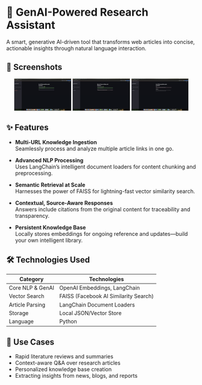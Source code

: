 # 🧠 GenAI-Powered Research Assistant  
A smart, generative AI-driven tool that transforms web articles into concise, actionable insights through natural language interaction.

## 📸 Screenshots

<div align="center">
  <img src="1.png" alt="Screenshot 1" width="30%" />
  <img src="2.png" alt="Screenshot 2" width="30%" />
  <img src="3.png" alt="Screenshot 3" width="30%" />
</div>



## ✨ Features

- **Multi-URL Knowledge Ingestion**  
  Seamlessly process and analyze multiple article links in one go.

- **Advanced NLP Processing**  
  Uses LangChain’s intelligent document loaders for content chunking and preprocessing.

- **Semantic Retrieval at Scale**  
  Harnesses the power of FAISS for lightning-fast vector similarity search.

- **Contextual, Source-Aware Responses**  
  Answers include citations from the original content for traceability and transparency.

- **Persistent Knowledge Base**  
  Locally stores embeddings for ongoing reference and updates—build your own intelligent library.

## 🛠️ Technologies Used

| Category         | Technologies                                                                 |
|------------------|------------------------------------------------------------------------------|
| Core NLP & GenAI | OpenAI Embeddings, LangChain                                                 |
| Vector Search    | FAISS (Facebook AI Similarity Search)                                        |
| Article Parsing  | LangChain Document Loaders                                                   |
| Storage          | Local JSON/Vector Store                                                      |
| Language         | Python                                                                       |

## 🚀 Use Cases

- Rapid literature reviews and summaries  
- Context-aware Q&A over research articles  
- Personalized knowledge base creation  
- Extracting insights from news, blogs, and reports


